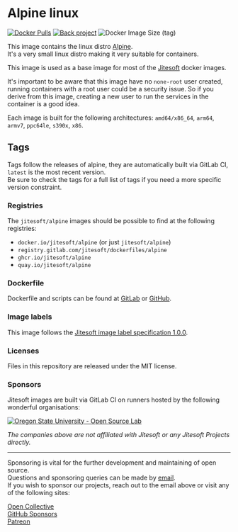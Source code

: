 # Alpine linux

[![Docker Pulls](https://img.shields.io/docker/pulls/jitesoft/alpine.svg)](https://cloud.docker.com/u/jitesoft/repository/docker/jitesoft/alpine)
[![Back project](https://img.shields.io/badge/Open%20Collective-Tip%20the%20devs!-blue.svg)](https://opencollective.com/jitesoft-open-source)
![Docker Image Size (tag)](https://img.shields.io/docker/image-size/jitesoft/alpine/latest)

This image contains the linux distro [Alpine](https://www.alpinelinux.org/).  
It's a very small linux distro making it very suitable for containers.

This image is used as a base image for most of the [Jitesoft](https://jitesoft.com) docker images.  

It's important to be aware that this image have no `none-root` user created, running containers with a root
user could be a security issue. So if you derive from this image, creating a new user to run the services
in the container is a good idea.

Each image is built for the following architectures: `amd64/x86_64`, `arm64`, `armv7`, `ppc64le`, `s390x`, `x86`.  

## Tags

Tags follow the releases of alpine, they are automatically built via GitLab CI, `latest` is the most recent version.  
Be sure to check the tags for a full list of tags if you need a more specific version constraint.

### Registries

The `jitesoft/alpine` images should be possible to find at the following registries:

* `docker.io/jitesoft/alpine` (or just `jitesoft/alpine`)
* `registry.gitlab.com/jitesoft/dockerfiles/alpine`
* `ghcr.io/jitesoft/alpine`
* `quay.io/jitesoft/alpine`

### Dockerfile

Dockerfile and scripts can be found at [GitLab](https://gitlab.com/jitesoft/dockerfiles/alpine) or [GitHub](https://github.com/jitesoft/docker-alpine).
  
### Image labels

This image follows the [Jitesoft image label specification 1.0.0](https://gitlab.com/snippets/1866155).

### Licenses

Files in this repository are released under the MIT license.  

### Sponsors

Jitesoft images are built via GitLab CI on runners hosted by the following wonderful organisations:

<a href="https://osuosl.org/" target="_blank" title="Oregon State University - Open Source Lab">
    <img src="https://jitesoft.com/images/oslx128.webp" alt="Oregon State University - Open Source Lab">
</a>

_The companies above are not affiliated with Jitesoft or any Jitesoft Projects directly._

---

Sponsoring is vital for the further development and maintaining of open source.  
Questions and sponsoring queries can be made by <a href="mailto:sponsor@jitesoft.com">email</a>.  
If you wish to sponsor our projects, reach out to the email above or visit any of the following sites:

[Open Collective](https://opencollective.com/jitesoft-open-source)  
[GitHub Sponsors](https://github.com/sponsors/jitesoft)  
[Patreon](https://www.patreon.com/jitesoft)
